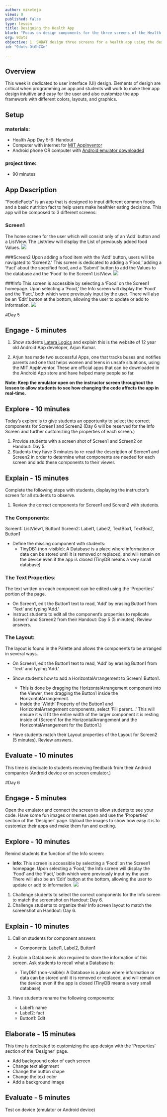 ```yaml
---
author: miketeja
views: 0
published: false
type: lesson
title: Designing the Health App
blurb: "Focus on design components for the three screens of the Health App using the #AppInventor"
org: 9dots
objective: 1. SWBAT design three screens for a health app using the designer page components on the AppInventor  2. SWBAT edit the design properties of their screen and components upon completion of the app design framework
id: "9dots-OtGhCXe"

---
```


## Overview
This week is dedicated to user interface (UI) design. Elements of design are critical when programming an app and students will work to make their app design intuitive and easy for the user and also customize the app framework with different colors, layouts, and graphics. 

## Setup
### materials:
- Health App Day 5-6: Handout
- Computer with internet for [MIT AppInventor](http://appinventor.mit.edu/explore/)
- Android phone OR computer with [Android emulator downloaded](http://appinventor.mit.edu/explore/ai2/setup-emulator.html)

### project time:
- 90 minutes

## App Description
“FoodieFacts” is an app that is designed to input different common foods and a basic nutrition fact to help users make healthier eating decisions. This app will be composed to 3 different screens:
### Screen1
The home screen for the user which will consist only of an ‘Add’ button and a ListView. The ListView will display the List of previously added food Values. 
![](http://uploads.9dots.io/OtGkrYc_md.jpg) 

###Screen2
Upon adding a food item with the ‘Add’ button, users will be navigated to ‘Screen2.’ This screen is dedicated to adding a ‘Food,’ adding a ‘Fact’ about the specified food, and a ‘Submit’ button to add the Values to the database and the ‘Food’ to the Screen1 ListView.
![](http://uploads.9dots.io/OtGkyT6_md.jpg) 

###Info
This screen is accessible by selecting a ‘Food’ on the Screen1 homepage. Upon selecting a ‘Food,’ the Info screen will display the ‘Food’ and the ‘Fact,’ both which were previously input by the user. There will also be an ‘Edit’ button at the bottom, allowing the user to update or add to information. 
![](http://uploads.9dots.io/OtGl3df_md.jpg) 

#Day 5
## Engage - 5 minutes

1. Show students [Latera Logics](http://www.lateralogics.com/home.html) and explain this is the website of 12 year old Android App developer, Arjun Kumar. 

2. Arjun has made two successful Apps, one that tracks buses and notifies parents and one that helps women and teens in unsafe situations, using the MIT AppInventor. These are official apps that can be downloaded in the Android App store and have helped many people so far. 

**Note: Keep the emulator open on the instructor screen throughout the lesson to allow students to see how changing the code affects the app in real-time.**

## Explore - 10 minutes
Today’s explore is to give students an opportunity to select the correct components for Screen1 and Screen2 (Day 6 will be reserved for the Info Screen and further customizing the properties of each screen.)

1. Provide students with a screen shot of Screen1 and Screen2 on Handout: Day 5. 
2. Students they have 3 minutes to re-read the description of Screen1 and Screen2 in order to determine what components are needed for each screen and add these components to their viewer.

## Explain - 15 minutes
Complete the following steps with students, displaying the instructor’s screen for all students to observe. 

1. Review the correct components for Screen1 and Screen2 with students. 

### The Components: 
Screen1: ListView1, Button1
Screen2: Label1, Label2, TextBox1, TextBox2, Button1

- Define the missing component with students:
	- TinyDB1 (non-visible): A Database is a place where information or data can be stored until it is removed or replaced, and will remain on the device even if the app is closed (TinyDB means a very small database)

### The Text Properties: 
The text written on each component can be edited using the ‘Properties’ portion of the page. 

- On Screen1, edit the Button1 text to read, ‘Add’ by erasing Button1 from ‘Text’ and typing ‘Add.’ 
- Instruct students to edit all the component’s properties to replicate Screen1 and Screen2 from their Handout: Day 5 (5 minutes). Review answers. 

### The Layout: 
The layout is found in the Palette and allows the components to be arranged in several ways. 

- On Screen1, edit the Button1 text to read, ‘Add’ by erasing Button1 from ‘Text’ and typing ‘Add.’ 

- Show students how to add a HorizontalArrangement to Screen1 Button1.
	- This is done by dragging the HorizontalArrangement component into the Viewer, then dragging the Button1 inside the HorizontalArrangement. 
	- Inside the ‘Width’ Property of the Button1 and HorizontalArrangement components, select ‘Fill parent...’ This will ensure it will fit the entire width of the larger component it is resting inside of (Screen1 for the HorizontalArrangement and the HorizontalArrangement for the Button1.)
- Have students match their Layout properties of the Layout for Screen2 (5 minutes). Review answers. 

## Evaluate - 10 minutes
This time is dedicate to students receiving feedback from their Android companion (Android device or on screen emulator.) 

#Day 6
## Engage - 5 minutes
Open the emulator and connect the screen to allow students to see your code. Have some fun images or memes open and use the ‘Properties’ section of the ‘Designer’ page. Upload the images to show how easy it is to customize their apps and make them fun and exciting. 

## Explore - 10 minutes
Remind students the function of the Info screen:

- **Info**: This screen is accessible by selecting a ‘Food’ on the Screen1 homepage. Upon selecting a ‘Food,’ the Info screen will display the ‘Food’ and the ‘Fact,’ both which were previously input by the user. There will also be an ‘Edit’ button at the bottom, allowing the user to update or add to information. 
![](http://uploads.9dots.io/OtGqBc3_md.jpg) 

1. Challenge students to select the correct components for the Info screen to match the screenshot on Handout: Day 6. 
2. Challenge students to organize their Info screen layout to match the screenshot on Handout: Day 6.

## Explain - 10 minutes

1. Call on students for component answers

	- Components: Label1, Label2, Button1

2. Explain a Database is also required to store the information of this screen. Ask students to recall what a Database is:

	- TinyDB1 (non-visible): A Database is a place where information or data can be stored until it is removed or replaced, and will remain on the device even if the app is closed (TinyDB means a very small database)

3. Have students rename the following components:

	- Label1: name
	- Label2: fact
	- Button1: Edit

## Elaborate - 15 minutes
This time is dedicated to customizing the app design with the ‘Properties’ section of the ‘Designer’ page. 

- Add background color of each screen
- Change text alignment
- Change the button shape
- Change the text color
- Add a background image

## Evaluate - 5 minutes
Test on device (emulator or Android device)
